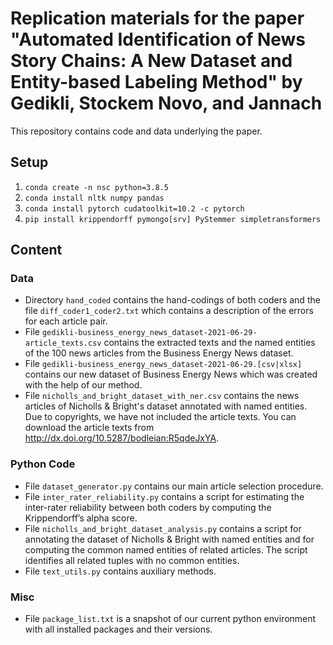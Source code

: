 # Replication materials for the paper "Automated Identification of News Story Chains: A New Dataset and Entity-based Labeling Method" by Gedikli, Stockem Novo, and Jannach

This repository contains code and data underlying the paper.

## Setup

1. `conda create -n nsc python=3.8.5`
2. `conda install nltk numpy pandas`
3. `conda install pytorch cudatoolkit=10.2 -c pytorch`
4. `pip install krippendorff pymongo[srv] PyStemmer simpletransformers`

## Content

### Data

* Directory `hand_coded` contains the hand-codings of both coders and the file `diff_coder1_coder2.txt` which contains a description of the errors for each article pair.
* File `gedikli-business_energy_news_dataset-2021-06-29-article_texts.csv` contains the extracted texts and the named entities of the 100 news articles from the Business Energy News dataset.
* File `gedikli-business_energy_news_dataset-2021-06-29.[csv|xlsx]` contains our new dataset of Business Energy News which was created with the help of our method.
* File `nicholls_and_bright_dataset_with_ner.csv` contains the news articles of Nicholls & Bright's dataset annotated with named entities. Due to copyrights, we have not included the article texts. You can download the article texts from http://dx.doi.org/10.5287/bodleian:R5qdeJxYA.

### Python Code

* File `dataset_generator.py` contains our main article selection procedure.
* File `inter_rater_reliability.py` contains a script for estimating the inter-rater reliability between both coders by computing the Krippendorff’s alpha score.
* File `nicholls_and_bright_dataset_analysis.py` contains a script for annotating the dataset of Nicholls & Bright with named entities and for computing the common named entities of related articles. The script identifies all related tuples with no common entities.
* File `text_utils.py` contains auxiliary methods.

### Misc

* File `package_list.txt` is a snapshot of our current python environment with all installed packages and their versions.
